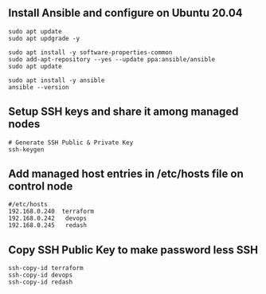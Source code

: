 Install Ansible and configure on Ubuntu 20.04
---
    sudo apt update
    sudo apt updgrade -y

    sudo apt install -y software-properties-common
    sudo add-apt-repository --yes --update ppa:ansible/ansible
    sudo apt update
    
    sudo apt install -y ansible
    ansible --version

Setup SSH keys and share it among managed nodes
---
    # Generate SSH Public & Private Key
    ssh-keygen

Add managed host entries in /etc/hosts file on control node
---
    #/etc/hosts
    192.168.0.240  terraform
    192.168.0.242   devops
    192.168.0.245   redash

 Copy SSH Public Key to make password less SSH
---

    ssh-copy-id terraform
    ssh-copy-id devops
    ssh-copy-id redash